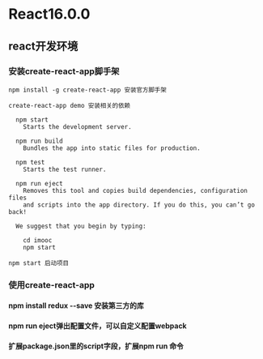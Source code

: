 # React16.0.0

## react开发环境

### 安装create-react-app脚手架

    npm install -g create-react-app 安装官方脚手架
    
    create-react-app demo 安装相关的依赖
    
      npm start
        Starts the development server.
    
      npm run build
        Bundles the app into static files for production.
    
      npm test
        Starts the test runner.
    
      npm run eject
        Removes this tool and copies build dependencies, configuration files
        and scripts into the app directory. If you do this, you can’t go back!
    
      We suggest that you begin by typing:
    
        cd imooc
        npm start
    
    npm start 启动项目
    
### 使用create-react-app

#### npm install redux --save 安装第三方的库

#### npm run eject弹出配置文件，可以自定义配置webpack 
 
#### 扩展package.json里的script字段，扩展npm run 命令  